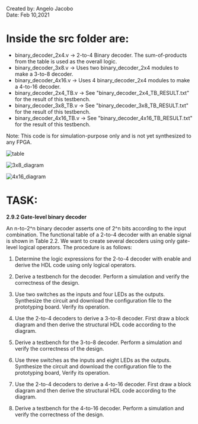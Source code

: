 Created by: Angelo Jacobo   
Date: Feb 10,2021  

# Inside the src folder are:  
* binary_decoder_2x4.v -> 2-to-4 Binary decoder. The sum-of-products from the table is used as the overall logic.  
* binary_decoder_3x8.v -> Uses two binary_decoder_2x4 modules to make a 3-to-8 decoder.  
* binary_decoder_4x16.v -> Uses 4 binary_decoder_2x4 modules to make a 4-to-16 decoder.  
* binary_decoder_2x4_TB.v -> See "binary_decoder_2x4_TB_RESULT.txt" for the result of this testbench.  
* binary_decoder_3x8_TB.v -> See "binary_decoder_3x8_TB_RESULT.txt" for the result of this testbench.  
* binary_decoder_4x16_TB.v -> See "binary_decoder_4x16_TB_RESULT.txt" for the result of this testbench.  


Note: This code is for simulation-purpose only and is not yet synthesized to any FPGA.  

![table](https://user-images.githubusercontent.com/87559347/126032436-7b580a1f-94b9-4785-a509-1e64ed4bf14a.png)

![3x8_diagram](https://user-images.githubusercontent.com/87559347/126032440-4a9d95c4-efdd-4e94-ac33-6cd2d47f5241.png)

![4x16_diagram](https://user-images.githubusercontent.com/87559347/126032441-6df45faf-b6a6-4a35-aab2-2ab480fea0a6.png)


# TASK:
**2.9.2 Gate-level binary decoder** 

An n-to-2^n binary decoder asserts one of 2^n bits according to the input combination. The 
functional table of a 2-to-4 decoder with an enable signal is shown in Table 2.2. We want to 
create several decoders using only gate-level logical operators. The procedure is as follows: 

1. Determine the logic expressions for the 2-to-4 decoder with enable and derive the 
	HDL code using only logical operators. 
	
2. Derive a testbench for the decoder. Perform a simulation and verify the correctness 
	of the design. 
	
3. Use two switches as the inputs and four LEDs as the outputs. Synthesize the circuit 
	and download the configuration file to the prototyping board. Verify its operation.
	
4. Use the 2-to-4 decoders to derive a 3-to-8 decoder. First draw a block diagram and 
	then derive the structural HDL code according to the diagram. 
	
5. Derive a testbench for the 3-to-8 decoder. Perform a simulation and verify the correctness of the design. 

6.  Use three switches as the inputs and eight LEDs as the outputs. Synthesize the circuit 
	and download the configuration file to the prototyping board, Verify its operation. 
	
7. Use the 2-to-4 decoders to derive a 4-to-16 decoder. First draw a block diagram and 
	then derive the structural HDL code according to the diagram. 
	
8. Derive a testbench for the 4-to-16 decoder. Perform a simulation and verify the 
	correctness of the design. 
